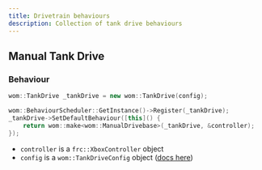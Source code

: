 ```yaml
---
title: Drivetrain behaviours
description: Collection of tank drive behaviours
---
```


## Manual Tank Drive

### Behaviour

```cpp
wom::TankDrive _tankDrive = new wom::TankDrive(config);

wom::BehaviourScheduler::GetInstance()->Register(_tankDrive);
_tankDrive->SetDefaultBehaviour([this]() {
    return wom::make<wom::ManualDrivebase>(_tankDrive, &controller);
});
```

- `controller` is a `frc::XboxController` object
- `config` is a `wom::TankDriveConfig` object ([docs here](/reference/drivetrain/tank-drive#config))